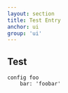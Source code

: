 ```yaml
---
layout: section
title: Test Entry
anchor: ui
group: 'ui'
---
```


## Test

    config foo 
        bar: 'foobar'